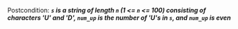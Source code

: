 Postcondition: ***`s` is a string of length `n` (1 <= `n` <= 100) consisting of characters 'U' and 'D', `num_up` is the number of 'U's in `s`, and `num_up` is even***